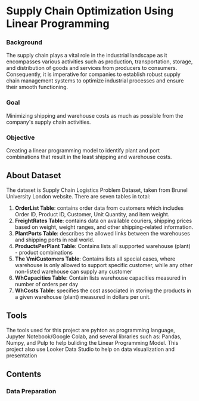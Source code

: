 # Supply Chain Optimization Using Linear Programming
###  Background 
The supply chain plays a vital role in the industrial landscape as it encompasses various activities such as production, transportation, storage, and distribution of goods and services from producers to consumers. Consequently, it is imperative for companies to establish robust supply chain management systems to optimize industrial processes and ensure their smooth functioning. 

### Goal
Minimizing shipping and warehouse costs as much as possible from the company's supply chain activities.

### Objective
Creating a linear programming model to identify plant and port combinations that result in the least shipping and warehouse costs.

## About Dataset
The dataset is Supply Chain Logistics Problem Dataset, taken from Brunel University London website. There are seven tables in total:
1. **OrderList Table**: contains order data from customers which includes Order ID, Product ID, Customer, Unit Quantity, and item weight. <br>
2. **FreightRates Table**: contains data on available couriers, shipping prices based on weight, weight ranges, and other shipping-related information.
3. **PlantPorts Table**: describes the allowed links between the warehouses and shipping ports in real world.
4. **ProductsPerPlant Table**: Contains lists all supported warehouse (plant) - product combinations
5. **The VmiCustomers Table**: Contains lists all special cases, where warehouse is only allowed to support specific customer, while any other non-listed warehouse can supply any customer
6. **WhCapacities Table**: Contain lists warehouse capacities measured in number of orders per day
7. **WhCosts Table**: specifies the cost associated in storing the products in a given warehouse (plant) measured in dollars per unit.

## Tools
The tools used for this project are pyhton as programming language, Jupyter Notebook/Google Colab, and several libraries such as: Pandas, Numpy, and Pulp to help buliding the Linear Programming Model. This project also use Looker Data Studio to help on data visualization and presentation

## Contents
### Data Preparation
